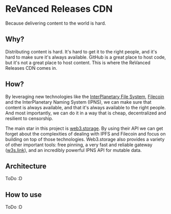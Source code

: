 # ReVanced Releases CDN

Because delivering content to the world is hard.

## Why?

Distributing content is hard. It's hard to get it to the right people, and it's hard to make sure it's always available. GitHub is a great place to host code, but it's not a great place to host content. This is where the ReVanced Releases CDN comes in.

## How?

By leveraging new technologies like the [InterPlanetary File System](https://ipfs.io), [Filecoin](https://filecoin.io) and the InterPlanetary Naming System (IPNS), we can make sure that content is always available, and that it's always available to the right people. And most importantly, we can do it in a way that is cheap, decentralized and resilient to censorship.

The main star in this project is [web3.storage](https://web3.storage/). By using their API we can get forget about the complexities of dealing with IPFS and Filecoin and focus on building on top of those technologies. Web3.storage also provides a variety of other important tools: free pinning, a very fast and reliable gateway ([w3s.link](https://w3s.link)), and an incredibly powerful IPNS API for mutable data.

## Architecture

ToDo :D

## How to use

ToDo :D